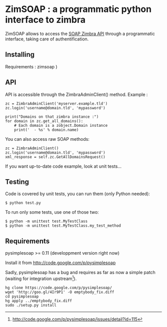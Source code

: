 ZimSOAP : a programmatic python interface to zimbra
===================================================

ZimSOAP allows to access the [SOAP Zimbra API] through a programmatic interface,
taking care of authentification.

[SOAP Zimbra API]: http://files.zimbra.com/docs/soap_api/8.0.4/soap-docs-804/api-reference/index.html

Installing
----------

Requirements : zimsoap )

API
---

API is accessible through the ZimbraAdminClient() method. Example :

    zc = ZimbraAdminClient('myserver.example.tld')
    zc.login('username@domain.tld', 'mypassword')

    print("Domains on that zimbra instance :")
    for domain in zc.get_all_domains():
        # Each domain is a zobject.Domain instance
        print('  - %s' % domain.name)

You can also access raw SOAP methods:

    zc = ZimbraAdminClient()
    zc.login('username@domain.tld', 'mypassword')
    xml_response = self.zc.GetAllDomainsRequest()


If you want up-to-date code example, look at unit tests...


Testing
-------

Code is covered by unit tests, you can run them (only Python needed):

    $ python test.py

To run only some tests, use one of those two:

    $ python -m unittest test.MyTestClass
    $ python -m unittest test.MyTestClass.my_test_method


Requirements
------------

pysimplesoap >= 0.11 (developpment version right now)

Install it from http://code.google.com/p/pysimplesoap

Sadly, pysimplesoap has a bug and requires as far as now a simple patch (waiting
for integration upstream[^1]).

    hg clone https://code.google.com/p/pysimplesoap/
    wget 'http://goo.gl/4Ir9P1' -O emptybody_fix.diff
	cd pysimplesoap
	hg apply ../emptybody_fix.diff
	sudo ./setup.py install


[^1]: http://code.google.com/p/pysimplesoap/issues/detail?id=115
